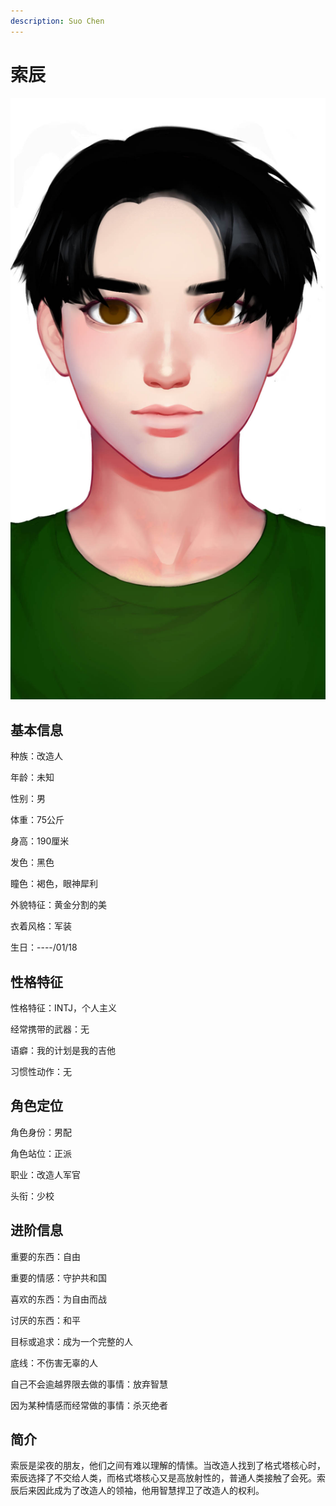 ```yaml
---
description: Suo Chen
---
```


# 索辰



![索辰](../../.gitbook/assets/索辰.jpg)

## 基本信息

种族：改造人&#x20;

年龄：未知&#x20;

性别：男&#x20;

体重：75公斤&#x20;

身高：190厘米&#x20;

发色：黑色&#x20;

瞳色：褐色，眼神犀利&#x20;

外貌特征：黄金分割的美&#x20;

衣着风格：军装&#x20;

生日：----/01/18

## 性格特征

性格特征：INTJ，个人主义&#x20;

经常携带的武器：无&#x20;

语癖：我的计划是我的吉他&#x20;

习惯性动作：无

## 角色定位

角色身份：男配&#x20;

角色站位：正派&#x20;

职业：改造人军官&#x20;

头衔：少校

## 进阶信息

重要的东西：自由&#x20;

重要的情感：守护共和国&#x20;

喜欢的东西：为自由而战&#x20;

讨厌的东西：和平&#x20;

目标或追求：成为一个完整的人&#x20;

底线：不伤害无辜的人&#x20;

自己不会逾越界限去做的事情：放弃智慧&#x20;

因为某种情感而经常做的事情：杀灭绝者

## 简介

索辰是梁夜的朋友，他们之间有难以理解的情愫。当改造人找到了格式塔核心时，索辰选择了不交给人类，而格式塔核心又是高放射性的，普通人类接触了会死。索辰后来因此成为了改造人的领袖，他用智慧捍卫了改造人的权利。
